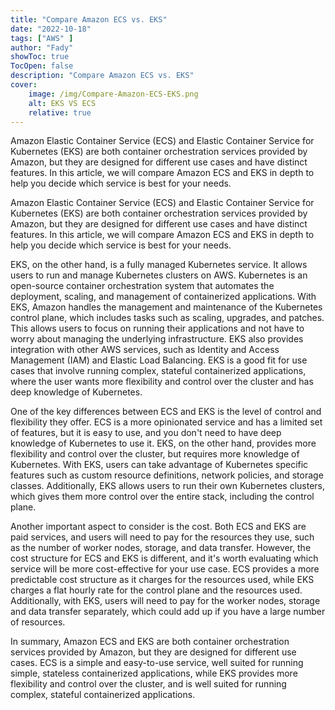```yaml
---
title: "Compare Amazon ECS vs. EKS"
date: "2022-10-18"
tags: ["AWS" ]
author: "Fady"
showToc: true
TocOpen: false
description: "Compare Amazon ECS vs. EKS"
cover:
    image: /img/Compare-Amazon-ECS-EKS.png
    alt: EKS VS ECS
    relative: true
---
```

Amazon Elastic Container Service (ECS) and Elastic Container Service for Kubernetes (EKS) are both container orchestration services provided by Amazon, but they are designed for different use cases and have distinct features. In this article, we will compare Amazon ECS and EKS in depth to help you decide which service is best for your needs.

Amazon Elastic Container Service (ECS) and Elastic Container Service for Kubernetes (EKS) are both container orchestration services provided by Amazon, but they are designed for different use cases and have distinct features. In this article, we will compare Amazon ECS and EKS in depth to help you decide which service is best for your needs.

EKS, on the other hand, is a fully managed Kubernetes service. It allows users to run and manage Kubernetes clusters on AWS. Kubernetes is an open-source container orchestration system that automates the deployment, scaling, and management of containerized applications. With EKS, Amazon handles the management and maintenance of the Kubernetes control plane, which includes tasks such as scaling, upgrades, and patches. This allows users to focus on running their applications and not have to worry about managing the underlying infrastructure. EKS also provides integration with other AWS services, such as Identity and Access Management (IAM) and Elastic Load Balancing. EKS is a good fit for use cases that involve running complex, stateful containerized applications, where the user wants more flexibility and control over the cluster and has deep knowledge of Kubernetes.

One of the key differences between ECS and EKS is the level of control and flexibility they offer. ECS is a more opinionated service and has a limited set of features, but it is easy to use, and you don't need to have deep knowledge of Kubernetes to use it. EKS, on the other hand, provides more flexibility and control over the cluster, but requires more knowledge of Kubernetes. With EKS, users can take advantage of Kubernetes specific features such as custom resource definitions, network policies, and storage classes. Additionally, EKS allows users to run their own Kubernetes clusters, which gives them more control over the entire stack, including the control plane.

Another important aspect to consider is the cost. Both ECS and EKS are paid services, and users will need to pay for the resources they use, such as the number of worker nodes, storage, and data transfer. However, the cost structure for ECS and EKS is different, and it's worth evaluating which service will be more cost-effective for your use case. ECS provides a more predictable cost structure as it charges for the resources used, while EKS charges a flat hourly rate for the control plane and the resources used. Additionally, with EKS, users will need to pay for the worker nodes, storage and data transfer separately, which could add up if you have a large number of resources.

In summary, Amazon ECS and EKS are both container orchestration services provided by Amazon, but they are designed for different use cases. ECS is a simple and easy-to-use service, well suited for running simple, stateless containerized applications, while EKS provides more flexibility and control over the cluster, and is well suited for running complex, stateful containerized applications.
